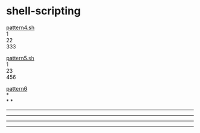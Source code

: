 # shell-scripting
[pattern4.sh](https://github.com/DebasreeNath48/shell-scripting/blob/main/pattern4.sh)<br>
1<br>
22<br>
333<br>

[pattern5.sh](https://github.com/DebasreeNath48/shell-scripting/blob/main/pattern5.sh)<br>
1<br>
23<br>
456<br>

[pattern6](https://github.com/DebasreeNath48/shell-scripting/blob/main/pattern6.sh)<br>
     *  
    * *
   * * *
  * * * *
 * * * * *
* * * * * *

